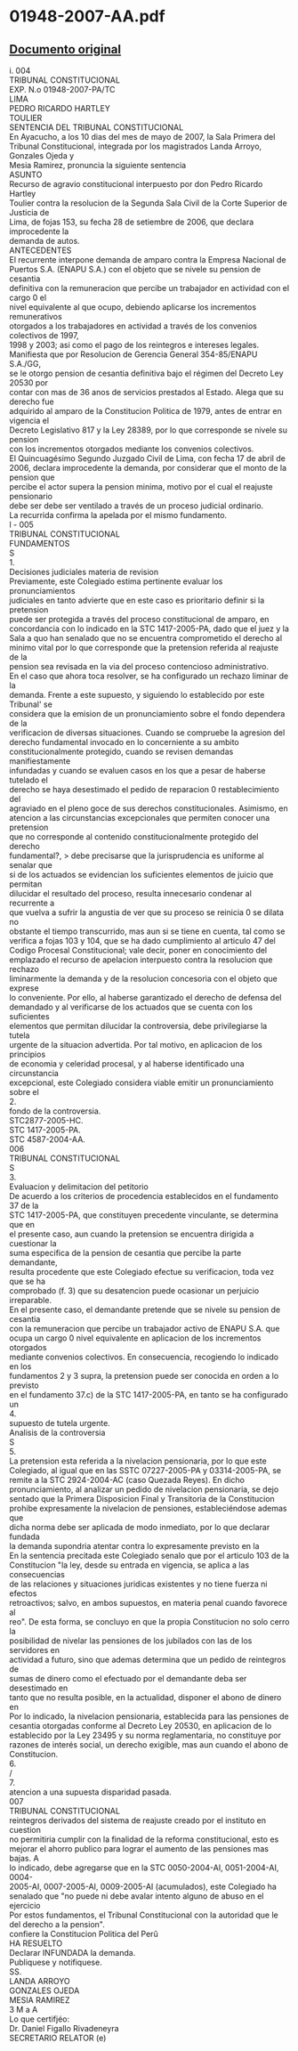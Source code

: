 
01948-2007-AA.pdf
=================
  
[Documento original](https://tc.gob.pe/jurisprudencia/2007/01948-2007-AA.pdf)  
---  
i. 004  
TRIBUNAL CONSTITUCIONAL  
EXP. N.o 01948-2007-PA/TC  
LIMA  
PEDRO RICARDO HARTLEY  
TOULIER  
SENTENCIA DEL TRIBUNAL CONSTITUCIONAL  
En Ayacucho, a los 10 dias del mes de mayo de 2007, la Sala Primera del  
Tribunal Constitucional, integrada por los magistrados Landa Arroyo, Gonzales Ojeda y  
Mesia Ramirez, pronuncia la siguiente sentencia  
ASUNTO  
Recurso de agravio constitucional interpuesto por don Pedro Ricardo Hartley  
Toulier contra la resolucion de la Segunda Sala Civil de la Corte Superior de Justicia de  
Lima, de fojas 153, su fecha 28 de setiembre de 2006, que declara improcedente la  
demanda de autos.  
ANTECEDENTES  
El recurrente interpone demanda de amparo contra la Empresa Nacional de  
Puertos S.A. (ENAPU S.A.) con el objeto que se nivele su pension de cesantia  
definitiva con la remuneracion que percibe un trabajador en actividad con el cargo 0 el  
nivel equivalente al que ocupo, debiendo aplicarse los incrementos remunerativos  
otorgados a los trabajadores en actividad a través de los convenios colectivos de 1997,  
1998 y 2003; asi como el pago de los reintegros e intereses legales.  
Manifiesta que por Resolucion de Gerencia General 354-85/ENAPU S.A./GG,  
se le otorgo pension de cesantia definitiva bajo el régimen del Decreto Ley 20530 por  
contar con mas de 36 anos de servicios prestados al Estado. Alega que su derecho fue  
adquirido al amparo de la Constitucion Politica de 1979, antes de entrar en vigencia el  
Decreto Legislativo 817 y la Ley 28389, por lo que corresponde se nivele su pension  
con los incrementos otorgados mediante los convenios colectivos.  
El Quincuagésimo Segundo Juzgado Civil de Lima, con fecha 17 de abril de  
2006, declara improcedente la demanda, por considerar que el monto de la pension que  
percibe el actor supera la pension minima, motivo por el cual el reajuste pensionario  
debe ser debe ser ventilado a través de un proceso judicial ordinario.  
La recurrida confirma la apelada por el mismo fundamento.  
l - 005  
TRIBUNAL CONSTITUCIONAL  
FUNDAMENTOS  
S  
1.  
Decisiones judiciales materia de revision  
Previamente, este Colegiado estima pertinente evaluar los pronunciamientos  
judiciales en tanto advierte que en este caso es prioritario definir si la pretension  
puede ser protegida a través del proceso constitucional de amparo, en  
concordancia con lo indicado en la STC 1417-2005-PA, dado que el juez y la  
Sala a quo han senalado que no se encuentra comprometido el derecho al  
minimo vital por lo que corresponde que la pretension referida al reajuste de la  
pension sea revisada en la via del proceso contencioso administrativo.  
En el caso que ahora toca resolver, se ha configurado un rechazo liminar de la  
demanda. Frente a este supuesto, y siguiendo lo establecido por este Tribunal' se  
considera que la emision de un pronunciamiento sobre el fondo dependera de la  
verificacion de diversas situaciones. Cuando se compruebe la agresion del  
derecho fundamental invocado en lo concerniente a su ambito  
constitucionalmente protegido, cuando se revisen demandas manifiestamente  
infundadas y cuando se evaluen casos en los que a pesar de haberse tutelado el  
derecho se haya desestimado el pedido de reparacion 0 restablecimiento del  
agraviado en el pleno goce de sus derechos constitucionales. Asimismo, en  
atencion a las circunstancias excepcionales que permiten conocer una pretension  
que no corresponde al contenido constitucionalmente protegido del derecho  
fundamental?, > debe precisarse que la jurisprudencia es uniforme al senalar que  
si de los actuados se evidencian los suficientes elementos de juicio que permitan  
dilucidar el resultado del proceso, resulta innecesario condenar al recurrente a  
que vuelva a sufrir la angustia de ver que su proceso se reinicia 0 se dilata no  
obstante el tiempo transcurrido, mas aun si se tiene en cuenta, tal como se  
verifica a fojas 103 y 104, que se ha dado cumplimiento al articulo 47 del  
Codigo Procesal Constitucional; vale decir, poner en conocimiento del  
emplazado el recurso de apelacion interpuesto contra la resolucion que rechazo  
liminarmente la demanda y de la resolucion concesoria con el objeto que exprese  
lo conveniente. Por ello, al haberse garantizado el derecho de defensa del  
demandado y al verificarse de los actuados que se cuenta con los suficientes  
elementos que permitan dilucidar la controversia, debe privilegiarse la tutela  
urgente de la situacion advertida. Por tal motivo, en aplicacion de los principios  
de economia y celeridad procesal, y al haberse identificado una circunstancia  
excepcional, este Colegiado considera viable emitir un pronunciamiento sobre el  
2.  
fondo de la controversia.  
STC2877-2005-HC.  
STC 1417-2005-PA.  
STC 4587-2004-AA.  
006  
TRIBUNAL CONSTITUCIONAL  
S  
3.  
Evaluacion y delimitacion del petitorio  
De acuerdo a los criterios de procedencia establecidos en el fundamento 37 de la  
STC 1417-2005-PA, que constituyen precedente vinculante, se determina que en  
el presente caso, aun cuando la pretension se encuentra dirigida a cuestionar la  
suma especifica de la pension de cesantia que percibe la parte demandante,  
resulta procedente que este Colegiado efectue su verificacion, toda vez que se ha  
comprobado (f. 3) que su desatencion puede ocasionar un perjuicio irreparable.  
En el presente caso, el demandante pretende que se nivele su pension de cesantia  
con la remuneracion que percibe un trabajador activo de ENAPU S.A. que  
ocupa un cargo 0 nivel equivalente en aplicacion de los incrementos otorgados  
mediante convenios colectivos. En consecuencia, recogiendo lo indicado en los  
fundamentos 2 y 3 supra, la pretension puede ser conocida en orden a lo previsto  
en el fundamento 37.c) de la STC 1417-2005-PA, en tanto se ha configurado un  
4.  
supuesto de tutela urgente.  
Analisis de la controversia  
S  
5.  
La pretension esta referida a la nivelacion pensionaria, por lo que este  
Colegiado, al igual que en las SSTC 07227-2005-PA y 03314-2005-PA, se  
remite a la STC 2924-2004-AC (caso Quezada Reyes). En dicho  
pronunciamiento, al analizar un pedido de nivelacion pensionaria, se dejo  
sentado que la Primera Disposicion Final y Transitoria de la Constitucion  
prohibe expresamente la nivelacion de pensiones, estableciéndose ademas que  
dicha norma debe ser aplicada de modo inmediato, por lo que declarar fundada  
la demanda supondria atentar contra lo expresamente previsto en la  
En la sentencia precitada este Colegiado senalo que por el articulo 103 de la  
Constitucion "la ley, desde su entrada en vigencia, se aplica a las consecuencias  
de las relaciones y situaciones juridicas existentes y no tiene fuerza ni efectos  
retroactivos; salvo, en ambos supuestos, en materia penal cuando favorece al  
reo". De esta forma, se concluyo en que la propia Constitucion no solo cerro la  
posibilidad de nivelar las pensiones de los jubilados con las de los servidores en  
actividad a futuro, sino que ademas determina que un pedido de reintegros de  
sumas de dinero como el efectuado por el demandante deba ser desestimado en  
tanto que no resulta posible, en la actualidad, disponer el abono de dinero en  
Por lo indicado, la nivelacion pensionaria, establecida para las pensiones de  
cesantia otorgadas conforme al Decreto Ley 20530, en aplicacion de lo  
establecido por la Ley 23495 y su norma reglamentaria, no constituye por  
razones de interés social, un derecho exigible, mas aun cuando el abono de  
Constitucion.  
6.  
/  
7.  
atencion a una supuesta disparidad pasada.  
007  
TRIBUNAL CONSTITUCIONAL  
reintegros derivados del sistema de reajuste creado por el instituto en cuestion  
no permitiria cumplir con la finalidad de la reforma constitucional, esto es  
mejorar el ahorro publico para lograr el aumento de las pensiones mas bajas. A  
lo indicado, debe agregarse que en la STC 0050-2004-AI, 0051-2004-AI, 0004-  
2005-AI, 0007-2005-AI, 0009-2005-AI (acumulados), este Colegiado ha  
senalado que "no puede ni debe avalar intento alguno de abuso en el ejercicio  
Por estos fundamentos, el Tribunal Constitucional con la autoridad que le  
del derecho a la pension".  
confiere la Constitucion Politica del Perû  
HA RESUELTO  
Declarar INFUNDADA la demanda.  
Publiquese y notifiquese.  
SS.  
LANDA ARROYO  
GONZALES OJEDA  
MESIA RAMIREZ  
3 M a A  
Lo que certifjéo:  
Dr. Daniel Figallo Rivadeneyra  
SECRETARIO RELATOR (e)